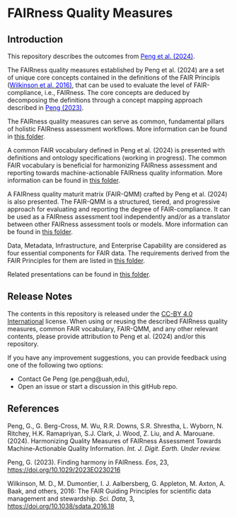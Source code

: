 FAIRness Quality Measures
=====================

**Introduction**
-----------------

This repository describes the outcomes from [<span class="underline" style="color:blue">Peng et al. (2024)</span>](https://doi.org/10.5281/zenodo.10533920). 

The FAIRness quality measures established by Peng et al. (2024) are a set of unique core concepts contained in the definitions of the FAIR Principls ([<span class="underline" style="color:blue">Wilkinson et al. 2016)</span>](https://doi.org/10.1038/sdata.2016.18), that can be used to evaluate the level of FAIR-compliance, i.e., FAIRness. The core concepts are deduced by decomposing the definitions through a concept mapping approach described in [<span class="underline" style="color:blue">Peng (2023)</span>](https://doi.org/10.1029/2023EO230216). 

The FAIRness quality measures can serve as common, fundamental pillars of holistic FAIRness assessment workflows. More information can be found in [this folder](./FAIR%20Quality%20Measures). 

A common FAIR vocabulary defined in Peng et al. (2024) is presented with definitions and ontology specifications (working in progress). The common FAIR vocabulary is beneficial for harmonizing FAIRness assessment and reporting towards machine-actionable FAIRness quality information. More information can be found in [this folder](./Common%20FAIR%20Vocabulary).

A FAIRness quality maturit matrix (FAIR-QMM) crafted by Peng et al. (2024) is also presented. The FAIR-QMM is a structured, tiered, and progressive approach for evaluating and reporting the degree of FAIR-compliance. It can be used as a FAIRness assessment tool independently and/or as a translator between other FAIRness assessment tools or models. More information can be found in [this folder](./FAIRness%20Quality%20Maturity%20Matrix).

Data, Metadata, Infrastructure, and Enterprise Capability are considered as four essential components for FAIR data. The requirements derived from the FAIR Principles for them are listed in [this folder](./Category-Specific%20Requirements).

Related presentations can be found in [this folder](./Presentations).

**Release Notes**
------------------
The contents in this repository is released under the [<span class="underline">CC-BY 4.0
International</span>](https://creativecommons.org/licenses/by/4.0/legalcode)
license. When using or reusing the described FAIRness quality measures, common FAIR vocabulary, FAIR-QMM, and any other relevant contents, please provide attribution
to Peng et al. (2024) and/or this repository.

If you have any improvement suggestions, you can provide feedback using one of the following two options:
* Contact Ge Peng (ge.peng@uah,edu),
* Open an issue or start a discussion in this gitHub repo.

**References**
----------------
Peng, G., G. Berg-Cross, M. Wu, R.R. Downs, S.R. Shrestha, L. Wyborn, N. Ritchey, H.K. Ramapriyan, S.J. Clark, J. Wood, Z. Liu, and A. Marouane. (2024). Harmonizing Quality Measures of FAIRness Assessment Towards Machine-Actionable Quality Information. _Int. J. Digit. Earth. Under review._

Peng, G. (2023). Finding harmony in FAIRness. _Eos_, 23, https://doi.org/10.1029/2023EO230216

Wilkinson, M. D.,  M. Dumontier, I. J. Aalbersberg, G. Appleton, M. Axton, A. Baak, and others, 2016: The FAIR Guiding Principles for scientific data management and stewardship. _Sci. Data_, 3,  https://doi.org/10.1038/sdata.2016.18
